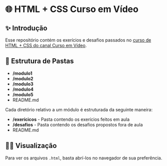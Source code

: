 # 🌐 HTML + CSS Curso em Vídeo

## ✨ Introdução

Esse repositório contém os exerícios e desafios passados no [curso de HTML + CSS do canal Curso em Vídeo](https://github.com/gustavoguanabara/html-css).

## 📁 Estrutura de Pastas

- **/modulo1**
- **/modulo2**
- **/modulo3**
- **/modulo4**
- **/modulo5**
- README.md

Cada diretório relativo a um módulo é estruturada da seguinte maneira:

- **/exerícicos** - Pasta contendo os exerícios feitos em aula
- **/desafios** - Pasta contendo os desafios propostos fora de aula
- README.md

## 👀🚀 Visualização

Para ver os arquivos ```.html```, basta abrí-los no navegador de sua preferência.
